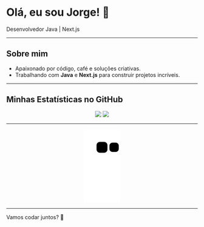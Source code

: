# Olá, eu sou Jorge! 👋

Desenvolvedor Java | Next.js

---

## Sobre mim
- Apaixonado por código, café e soluções criativas.
- Trabalhando com **Java** e **Next.js** para construir projetos incríveis.

---

## Minhas Estatísticas no GitHub

<div align="center">
  <picture>
    <source 
      srcset="https://github-readme-stats.vercel.app/api?username=jorgesoares2997&show_icons=true&theme=highcontrast"
      media="(prefers-color-scheme: dark)"
    />
    <source
      srcset="https://github-readme-stats.vercel.app/api?username=jorgesoares2997&show_icons=true"
      media="(prefers-color-scheme: light), (prefers-color-scheme: no-preference)"
    />
    <img src="https://github-readme-stats.vercel.app/api?username=jorgesoares2997&show_icons=true" />
  </picture>

  <picture>
    <source 
      srcset="https://github-readme-stats.vercel.app/api/top-langs/?username=jorgesoares2997&langs_count=2"
      media="(prefers-color-scheme: dark)"
    />
    <source
      srcset="https://github-readme-stats.vercel.app/api?username=jorgesoares2997&show_icons=true"
      media="(prefers-color-scheme: light), (prefers-color-scheme: no-preference)"
    />
    <img src="https://github-readme-stats.vercel.app/api?username=jorgesoares2997&show_icons=true" />
  </picture>
</div>

---


<div align="center">
  <img src="https://github.com/jorgesoares2997/jorgesoares2997/blob/output/github-contribution-grid-snake.svg" alt="Snake animation" />
</div>

---

Vamos codar juntos? 🚀
